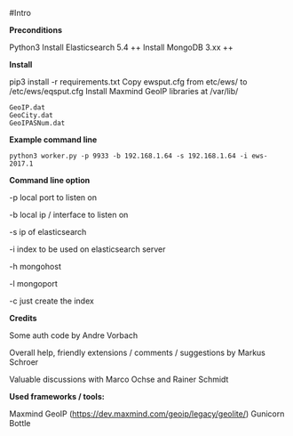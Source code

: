 #Intro



**Preconditions**

Python3
Install Elasticsearch 5.4 ++
Install MongoDB 3.xx ++

**Install**

pip3 install -r requirements.txt 
Copy ewsput.cfg from etc/ews/ to /etc/ews/eqsput.cfg
Install Maxmind GeoIP libraries at /var/lib/

    GeoIP.dat
    GeoCity.dat
    GeoIPASNum.dat


**Example command line**

    python3 worker.py -p 9933 -b 192.168.1.64 -s 192.168.1.64 -i ews-2017.1


**Command line option**

-p local port to listen on

-b local ip / interface to listen on

-s ip of elasticsearch

-i index to be used on elasticsearch server

-h mongohost

-l mongoport

-c just create the index

**Credits**

Some auth code by Andre Vorbach

Overall help, friendly extensions / comments / suggestions by Markus Schroer

Valuable discussions with Marco Ochse and Rainer Schmidt

**Used frameworks / tools:**

Maxmind GeoIP (https://dev.maxmind.com/geoip/legacy/geolite/)
Gunicorn
Bottle